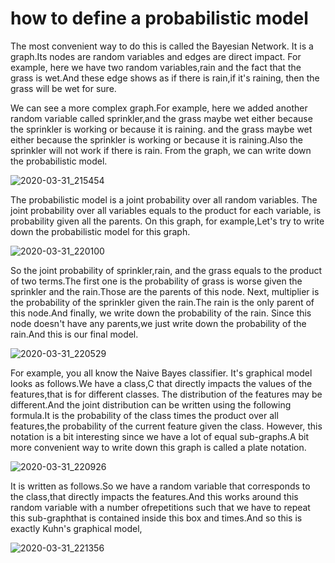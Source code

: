 # how to define a probabilistic model

The most convenient way to do this is called the Bayesian Network. It is a graph.Its nodes are random variables and edges are direct impact.
For example, here we have two random variables,rain and the fact that the grass is wet.And these edge shows as if there is rain,if it's raining, then the grass will be wet for sure.

We can see a more complex graph.For example, here we added another random variable called sprinkler,and the grass maybe wet either because the sprinkler is working or because it is raining.
and the grass maybe wet either because the sprinkler is working or because it is raining.Also the sprinkler will not work if there is rain. From the graph, we can write down the probabilistic model.


![2020-03-31_215454](https://user-images.githubusercontent.com/46414243/78069393-51a2c100-739a-11ea-88a8-1796c4b1c674.png)

The probabilistic model is a joint probability over all random variables. The joint probability over all variables equals to the product for each variable, is probability given all the parents.
On this graph, for example,Let's try to write down the probabilistic model for this graph.

![2020-03-31_220100](https://user-images.githubusercontent.com/46414243/78070122-882d0b80-739b-11ea-927c-a027bf2c4903.png)

So the joint probability of sprinkler,rain, and the grass equals to the product of two terms.The first one is the probability of grass is worse given the sprinkler and the rain.Those are the parents of this node.
Next, multiplier is the probability of the sprinkler given the rain.The rain is the only parent of this node.And finally, we write down the probability of the rain.
Since this node doesn't have any parents,we just write down the probability of the rain.And this is our final model.

![2020-03-31_220529](https://user-images.githubusercontent.com/46414243/78070251-c0cce500-739b-11ea-8e33-47012416b0e9.png)

For example, you all know the Naive Bayes classifier. It's graphical model looks as follows.We have a class,C that directly impacts the values of the features,that is for different classes.
The distribution of the features may be different.And the joint distribution can be written using the following formula.It is the probability of the class times the product over all features,the probability of the current feature given the class.
However, this notation is a bit interesting since we have a lot of equal sub-graphs.A bit more convenient way to write down this graph is called a plate notation.

![2020-03-31_220926](https://user-images.githubusercontent.com/46414243/78070563-4e103980-739c-11ea-82fc-a157d92d5214.png)

It is written as follows.So we have a random variable that corresponds to the class,that directly impacts the features.And this works around this random variable with a number ofrepetitions such that we have to repeat this sub-graphthat is contained inside this box and times.And so this is exactly Kuhn's graphical model,

![2020-03-31_221356](https://user-images.githubusercontent.com/46414243/78070968-f2927b80-739c-11ea-88d7-e9e89957ace7.png)
